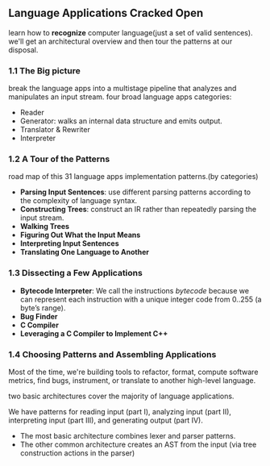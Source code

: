 ## Language Applications Cracked Open
learn how to **recognize** computer language(just a set of valid sentences).
we'll get an architectural overview and then tour the patterns at our disposal.

### 1.1 The Big picture
break the language apps into a multistage pipeline that analyzes and manipulates an input stream.
four broad language apps categories:
* Reader
* Generator:  walks an internal data structure and emits output.
* Translator & Rewriter
* Interpreter

### 1.2 A Tour of the Patterns
road map of this 31 language apps implementation patterns.(by categories)
* **Parsing Input Sentences**: use different parsing patterns according to the complexity of language syntax.
* **Constructing Trees**: construct an IR rather than repeatedly parsing the input stream.
* **Walking Trees**
* **Figuring Out What the Input Means**
* **Interpreting Input Sentences**
* **Translating One Language to Another**

### 1.3 Dissecting a Few Applications
* **Bytecode Interpreter**: We call the instructions *bytecode* because we can represent each instruction with a unique integer code from 0..255 (a byte’s range).
* **Bug Finder**
* **C Compiler**
* **Leveraging a C Compiler to Implement C++**

### 1.4 Choosing Patterns and Assembling Applications
Most of the time, we're building tools to refactor, format, compute software metrics, find bugs, instrument, or translate to another high-level language.

two basic architectures cover the majority of language applications.

We have patterns for reading input (part I), analyzing input (part II), interpreting input (part III), and generating output (part IV).

* The most basic architecture combines lexer and parser patterns. 
* The other common architecture creates an AST from the input (via tree
construction actions in the parser) 